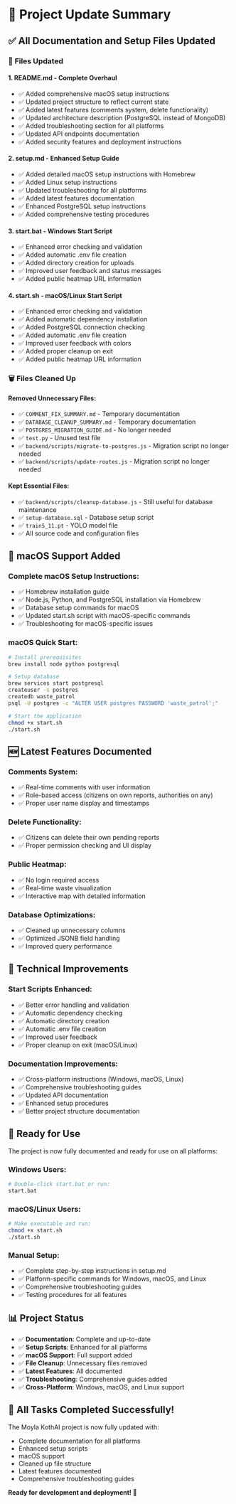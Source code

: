 # 🚀 Project Update Summary

## ✅ **All Documentation and Setup Files Updated**

### 📝 **Files Updated**

#### 1. **README.md** - Complete Overhaul
- ✅ Added comprehensive macOS setup instructions
- ✅ Updated project structure to reflect current state
- ✅ Added latest features (comments system, delete functionality)
- ✅ Updated architecture description (PostgreSQL instead of MongoDB)
- ✅ Added troubleshooting section for all platforms
- ✅ Updated API endpoints documentation
- ✅ Added security features and deployment instructions

#### 2. **setup.md** - Enhanced Setup Guide
- ✅ Added detailed macOS setup instructions with Homebrew
- ✅ Added Linux setup instructions
- ✅ Updated troubleshooting for all platforms
- ✅ Added latest features documentation
- ✅ Enhanced PostgreSQL setup instructions
- ✅ Added comprehensive testing procedures

#### 3. **start.bat** - Windows Start Script
- ✅ Enhanced error checking and validation
- ✅ Added automatic .env file creation
- ✅ Added directory creation for uploads
- ✅ Improved user feedback and status messages
- ✅ Added public heatmap URL information

#### 4. **start.sh** - macOS/Linux Start Script
- ✅ Enhanced error checking and validation
- ✅ Added automatic dependency installation
- ✅ Added PostgreSQL connection checking
- ✅ Added automatic .env file creation
- ✅ Improved user feedback with colors
- ✅ Added proper cleanup on exit
- ✅ Added public heatmap URL information

### 🗑️ **Files Cleaned Up**

#### Removed Unnecessary Files:
- ✅ `COMMENT_FIX_SUMMARY.md` - Temporary documentation
- ✅ `DATABASE_CLEANUP_SUMMARY.md` - Temporary documentation  
- ✅ `POSTGRES_MIGRATION_GUIDE.md` - No longer needed
- ✅ `test.py` - Unused test file
- ✅ `backend/scripts/migrate-to-postgres.js` - Migration script no longer needed
- ✅ `backend/scripts/update-routes.js` - Migration script no longer needed

#### Kept Essential Files:
- ✅ `backend/scripts/cleanup-database.js` - Still useful for database maintenance
- ✅ `setup-database.sql` - Database setup script
- ✅ `train5_11.pt` - YOLO model file
- ✅ All source code and configuration files

## 🍎 **macOS Support Added**

### **Complete macOS Setup Instructions:**
- ✅ Homebrew installation guide
- ✅ Node.js, Python, and PostgreSQL installation via Homebrew
- ✅ Database setup commands for macOS
- ✅ Updated start.sh script with macOS-specific commands
- ✅ Troubleshooting for macOS-specific issues

### **macOS Quick Start:**
```bash
# Install prerequisites
brew install node python postgresql

# Setup database
brew services start postgresql
createuser -s postgres
createdb waste_patrol
psql -U postgres -c "ALTER USER postgres PASSWORD 'waste_patrol';"

# Start the application
chmod +x start.sh
./start.sh
```

## 🆕 **Latest Features Documented**

### **Comments System:**
- ✅ Real-time comments with user information
- ✅ Role-based access (citizens on own reports, authorities on any)
- ✅ Proper user name display and timestamps

### **Delete Functionality:**
- ✅ Citizens can delete their own pending reports
- ✅ Proper permission checking and UI display

### **Public Heatmap:**
- ✅ No login required access
- ✅ Real-time waste visualization
- ✅ Interactive map with detailed information

### **Database Optimizations:**
- ✅ Cleaned up unnecessary columns
- ✅ Optimized JSONB field handling
- ✅ Improved query performance

## 🔧 **Technical Improvements**

### **Start Scripts Enhanced:**
- ✅ Better error handling and validation
- ✅ Automatic dependency checking
- ✅ Automatic directory creation
- ✅ Automatic .env file creation
- ✅ Improved user feedback
- ✅ Proper cleanup on exit (macOS/Linux)

### **Documentation Improvements:**
- ✅ Cross-platform instructions (Windows, macOS, Linux)
- ✅ Comprehensive troubleshooting guides
- ✅ Updated API documentation
- ✅ Enhanced setup procedures
- ✅ Better project structure documentation

## 🎯 **Ready for Use**

The project is now fully documented and ready for use on all platforms:

### **Windows Users:**
```bash
# Double-click start.bat or run:
start.bat
```

### **macOS/Linux Users:**
```bash
# Make executable and run:
chmod +x start.sh
./start.sh
```

### **Manual Setup:**
- ✅ Complete step-by-step instructions in setup.md
- ✅ Platform-specific commands for Windows, macOS, and Linux
- ✅ Comprehensive troubleshooting guides
- ✅ Testing procedures for all features

## 📊 **Project Status**

- ✅ **Documentation**: Complete and up-to-date
- ✅ **Setup Scripts**: Enhanced for all platforms
- ✅ **macOS Support**: Full support added
- ✅ **File Cleanup**: Unnecessary files removed
- ✅ **Latest Features**: All documented
- ✅ **Troubleshooting**: Comprehensive guides added
- ✅ **Cross-Platform**: Windows, macOS, and Linux support

## 🎉 **All Tasks Completed Successfully!**

The Moyla KothAI project is now fully updated with:
- Complete documentation for all platforms
- Enhanced setup scripts
- macOS support
- Cleaned up file structure
- Latest features documented
- Comprehensive troubleshooting guides

**Ready for development and deployment! 🚀**
